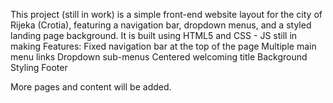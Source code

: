 This project (still in work) is a simple front-end website layout for the city of Rijeka (Crotia), featuring a navigation bar, dropdown menus, and a styled landing page background. It is built using HTML5 and CSS - JS still in making
Features:
  Fixed navigation bar at the top of the page
  Multiple main menu links
  Dropdown sub-menus
  Centered welcoming title
  Background Styling
  Footer

More pages and content will be added. 
